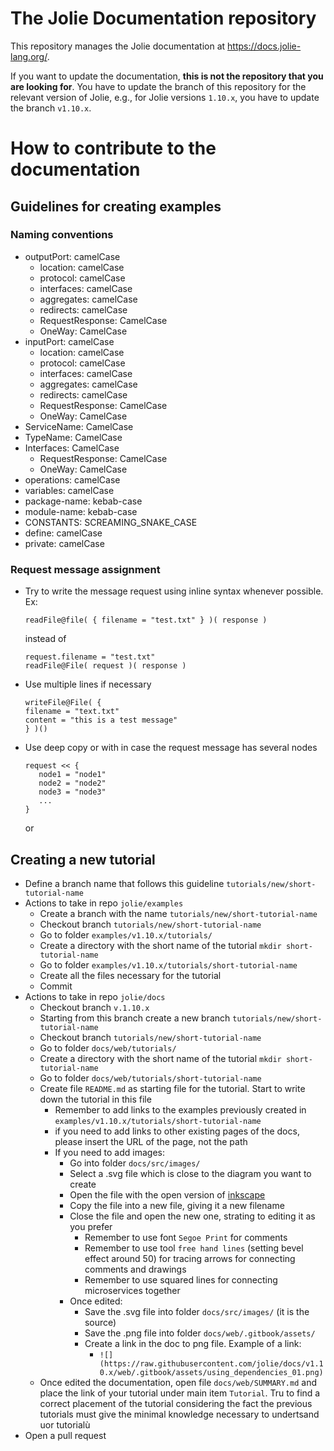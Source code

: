 # The Jolie Documentation repository

This repository manages the Jolie documentation at <https://docs.jolie-lang.org/>.

If you want to update the documentation, **this is not the repository that you are looking for**. You have to update the branch of this repository for the relevant version of Jolie, e.g., for Jolie versions `1.10.x`, you have to update the branch `v1.10.x`.

# How to contribute to the documentation

## Guidelines for creating examples
### Naming conventions
- outputPort: camelCase
  - location: camelCase
  - protocol: camelCase
  - interfaces: camelCase
  - aggregates: camelCase
  - redirects: camelCase
  - RequestResponse: CamelCase
  - OneWay: CamelCase
- inputPort: camelCase
  - location: camelCase
  - protocol: camelCase
  - interfaces: camelCase
  - aggregates: camelCase
  - redirects: camelCase
  - RequestResponse: CamelCase
  - OneWay: CamelCase
- ServiceName: CamelCase
- TypeName: CamelCase
- Interfaces: CamelCase
  - RequestResponse: CamelCase
  - OneWay: CamelCase
- operations: camelCase
- variables: camelCase
- package-name: kebab-case
- module-name: kebab-case
- CONSTANTS: SCREAMING_SNAKE_CASE
- define: camelCase
- private: camelCase

### Request message assignment
- Try to write the message request using inline syntax whenever possible.
  Ex:
  ```jolie
  readFile@file( { filename = "test.txt" } )( response )
  ```
  instead of 
  ```jolie
  request.filename = "test.txt"
  readFile@File( request )( response )
  ```
- Use multiple lines if necessary
  ```jolie
  writeFile@File( {
  filename = "text.txt"
  content = "this is a test message"
  } )()
  ```
- Use deep copy or with in case the request message has several nodes
  ```jolie
  request << {
     node1 = "node1"
     node2 = "node2"
     node3 = "node3"
     ...
  }
  ```
  or 
 

## Creating a new tutorial
- Define a branch name that follows this guideline `tutorials/new/short-tutorial-name`
- Actions to take in repo `jolie/examples` 
  - Create a branch with the name `tutorials/new/short-tutorial-name`
  - Checkout branch `tutorials/new/short-tutorial-name`
  - Go to folder `examples/v1.10.x/tutorials/`
  - Create a directory with the short name of the tutorial `mkdir short-tutorial-name`
  - Go to folder `examples/v1.10.x/tutorials/short-tutorial-name`
  - Create all the files necessary for the tutorial
  - Commit
- Actions to take in repo `jolie/docs` 
  - Checkout branch `v.1.10.x`
  - Starting from this branch create a new branch `tutorials/new/short-tutorial-name`
  - Checkout branch `tutorials/new/short-tutorial-name`
  - Go to folder `docs/web/tutorials/`
  - Create a directory with the short name of the tutorial `mkdir short-tutorial-name`
  - Go to folder `docs/web/tutorials/short-tutorial-name`
  - Create file `README.md` as starting file for the tutorial. Start to write down the tutorial in this file
    - Remember to add links to the examples previously created in `examples/v1.10.x/tutorials/short-tutorial-name`
    - if you need to add links to other existing pages of the docs, please insert the URL of the page, not the path
    - If you need to add images:
      - Go into folder `docs/src/images/`
      - Select a .svg file which is close to the diagram you want to create
      - Open the file with the open version of [inkscape](https://inkscape.org/)  
      - Copy the file into a new file, giving it a new filename 
      - Close the file and open the new one, strating to editing it as you prefer
        - Remember to use font `Segoe Print` for comments
        - Remember to use tool `free hand lines` (setting bevel effect around 50) for tracing arrows for connecting comments and drawings
        - Remember to use squared lines for connecting microservices together
      - Once edited:
        - Save the .svg file into folder `docs/src/images/` (it is the source)
        - Save the .png file into folder `docs/web/.gitbook/assets/`
        - Create a link in the doc to png file. Example of a link:
          - `![](https://raw.githubusercontent.com/jolie/docs/v1.10.x/web/.gitbook/assets/using_dependencies_01.png)`
  - Once edited the documentation, open file `docs/web/SUMMARY.md` and place the link of your tutorial under main item `Tutorial`. Tru to find a correct placement of the tutorial considering the fact the previous tutorials must give the minimal knowledge necessary to undertsand uor tutorialù
- Open a pull request


